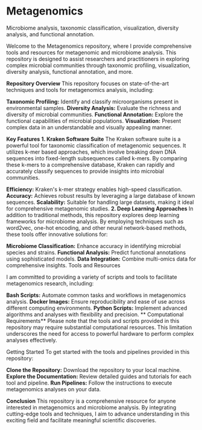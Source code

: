 # Metagenomics
Microbiome analysis, taxonomic classification, visualization,  diversity analysis, and functional annotation.

Welcome to the Metagenomics repository, where I provide comprehensive tools and resources for metagenomic and microbiome analysis. This repository is designed to assist researchers and practitioners in exploring complex microbial communities through taxonomic profiling, visualization, diversity analysis, functional annotation, and more.

**Repository Overview**
This repository focuses on state-of-the-art techniques and tools for metagenomics analysis, including:

**Taxonomic Profiling:** Identify and classify microorganisms present in environmental samples.
**Diversity Analysis:** Evaluate the richness and diversity of microbial communities.
**Functional Annotation:** Explore the functional capabilities of microbial populations.
**Visualization:** Present complex data in an understandable and visually appealing manner.

**Key Features**
**1. Kraken Software Suite**
The Kraken software suite is a powerful tool for taxonomic classification of metagenomic sequences. It utilizes k-mer based approaches, which involve breaking down DNA sequences into fixed-length subsequences called k-mers. By comparing these k-mers to a comprehensive database, Kraken can rapidly and accurately classify sequences to provide insights into microbial communities.

**Efficiency:** Kraken's k-mer strategy enables high-speed classification.
**Accuracy:** Achieves robust results by leveraging a large database of known sequences.
**Scalability:** Suitable for handling large datasets, making it ideal for comprehensive metagenomic studies.
**2. Deep Learning Approaches**
In addition to traditional methods, this repository explores deep learning frameworks for microbiome analysis. By employing techniques such as word2vec, one-hot encoding, and other neural network-based methods, these tools offer innovative solutions for:

**Microbiome Classification:** Enhance accuracy in identifying microbial species and strains.
**Functional Analysis:** Predict functional annotations using sophisticated models.
**Data Integration:** Combine multi-omics data for comprehensive insights.
Tools and Resources

I am committed to providing a variety of scripts and tools to facilitate metagenomics research, including:

**Bash Scripts:** Automate common tasks and workflows in metagenomics analysis.
**Docker Images:** Ensure reproducibility and ease of use across different computing environments.
**Python Scripts:** Implement advanced algorithms and analyses with flexibility and precision.
**
Computational Requirements**
Please note that the tools and scripts provided in this repository may require substantial computational resources. This limitation underscores the need for access to powerful hardware to perform complex analyses effectively.

Getting Started
To get started with the tools and pipelines provided in this repository:

**Clone the Repository:** Download the repository to your local machine.
**Explore the Documentation:** Review detailed guides and tutorials for each tool and pipeline.
**Run Pipelines:** Follow the instructions to execute metagenomics analyses on your data.

**Conclusion**
This repository is a comprehensive resource for anyone interested in metagenomics and microbiome analysis. By integrating cutting-edge tools and techniques, I aim to advance understanding in this exciting field and facilitate meaningful scientific discoveries.
